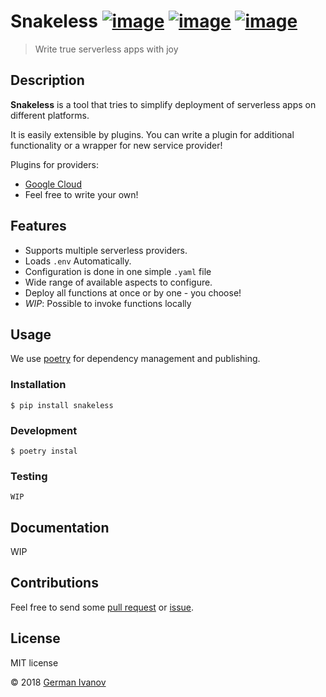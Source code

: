 # Snakeless [![image](https://img.shields.io/pypi/v/snakeless.svg)](https://python.org/pypi/snakeless) [![image](https://img.shields.io/pypi/l/snakeless.svg)](https://python.org/pypi/snakeless) [![image](https://img.shields.io/pypi/pyversions/snakeless.svg)](https://python.org/pypi/snakeless)

> Write true serverless apps with joy

## Description

**Snakeless** is a tool that tries to simplify deployment of serverless apps on
different platforms. 

It is easily extensible by plugins. You can write a plugin for additional functionality 
or a wrapper for new service provider!

Plugins for providers:
- [Google Cloud](https://github.com/Tasyp/snakeless-provider-gcloud)
- Feel free to write your own!

## Features
-   Supports multiple serverless providers.
-   Loads `.env` Automatically. 
-   Configuration is done in one simple `.yaml` file
-   Wide range of available aspects to configure.
-   Deploy all functions at once or by one - you choose!
-   *WIP*: Possible to invoke functions locally 

## Usage

We use [poetry](https://github.com/sdispater/poetry) for dependency management and publishing.

### Installation
```
$ pip install snakeless 
```

### Development

```
$ poetry instal 
```

### Testing
```
WIP
```

## Documentation
WIP

## Contributions

Feel free to send some [pull request](https://github.com/Tasyp/snakeless/pulls) or [issue](https://github.com/Tasyp/snakeless/issues).

## License
MIT license

© 2018 [German Ivanov](https://github.com/Tasyp)
